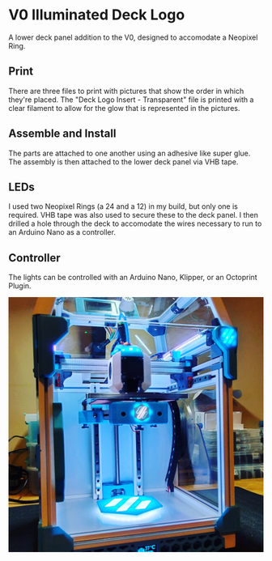 # V0 Illuminated Deck Logo


A lower deck panel addition to the V0, designed to accomodate a Neopixel Ring.


## Print

There are three files to print with pictures that show the order in which they're placed. The "Deck Logo Insert - Transparent" file is printed with a clear filament to allow for the glow that is represented in the pictures.


## Assemble and Install
The parts are attached to one another using an adhesive like super glue. The assembly is then attached to the lower deck panel via VHB tape.


## LEDs
I used two Neopixel Rings (a 24 and a 12) in my build, but only one is required. VHB tape was also used to secure these to the deck panel. I then drilled a hole through the deck to accomodate the wires necessary to run to an Arduino Nano as a controller. 


## Controller
The lights can be controlled with an Arduino Nano, Klipper, or an Octoprint Plugin. 


![Deck Logo](https://github.com/Maverick-3D/VoronUsers/blob/master/printer_mods/Maverick_/V0_Deck_Logo_LED/Images/Deck_Logo.jpg)

